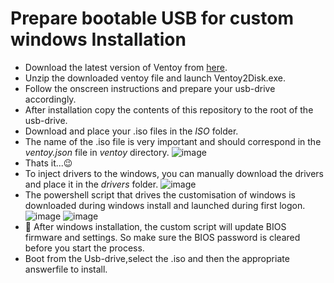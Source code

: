# Prepare bootable USB for custom windows Installation
  * Download the latest version of Ventoy from [here](https://github.com/ventoy/Ventoy/releases).
  * Unzip the downloaded ventoy file and launch Ventoy2Disk.exe.
  * Follow the onscreen instructions and prepare your usb-drive accordingly.
  * After installation copy the contents of this repository to the root of the usb-drive.
  * Download and place your .iso files in the *ISO* folder.
  * The name of the .iso file is very important and should correspond in the *ventoy.json* file in *ventoy* directory.
![image](https://user-images.githubusercontent.com/1507737/138076286-dd5f0d52-8603-4a28-8053-6601447ea7d8.png)
  * Thats it...:wink: 
  * To inject drivers to the windows, you can manually download the drivers and place it in the *drivers* folder.
 ![image](https://user-images.githubusercontent.com/1507737/139078177-02a1f6dd-95f5-46f6-9f28-8170f50db9f0.png)
  * The powershell script that drives the customisation of windows is downloaded during windows install and launched during first logon.
![image](https://user-images.githubusercontent.com/1507737/138085973-55559b56-0248-4335-9516-e731e77567ed.png)
![image](https://user-images.githubusercontent.com/1507737/138086160-f1f29120-ff40-47fd-9789-25e718813627.png)
  * :imp: After windows installation, the custom script will update BIOS firmware and settings. So make sure the BIOS password is cleared before you start the process.
  * Boot from the Usb-drive,select the .iso and then the appropriate answerfile to install.


  
  


